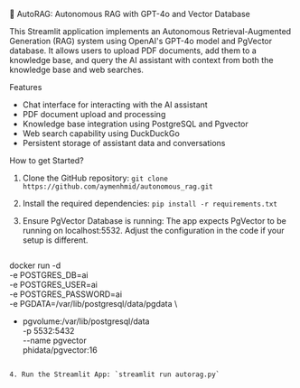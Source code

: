 🤖 AutoRAG: Autonomous RAG with GPT-4o and Vector Database

This Streamlit application implements an Autonomous Retrieval-Augmented Generation (RAG) system using OpenAI's GPT-4o model and PgVector database. It allows users to upload PDF documents, add them to a knowledge base, and query the AI assistant with context from both the knowledge base and web searches.

Features

- Chat interface for interacting with the AI assistant
- PDF document upload and processing
- Knowledge base integration using PostgreSQL and Pgvector
- Web search capability using DuckDuckGo
- Persistent storage of assistant data and conversations

How to get Started?

1. Clone the GitHub repository: `git clone https://github.com/aymenhmid/autonomous_rag.git`
2. Install the required dependencies: `pip install -r requirements.txt`
3. Ensure PgVector Database is running: The app expects PgVector to be running on localhost:5532. Adjust the configuration in the code if your setup is different.

   ```bash
docker run -d \
  -e POSTGRES_DB=ai \
  -e POSTGRES_USER=ai \
  -e POSTGRES_PASSWORD=ai \
  -e PGDATA=/var/lib/postgresql/data/pgdata \
  - pgvolume:/var/lib/postgresql/data \
  -p 5532:5432 \
  --name pgvector \
  phidata/pgvector:16
```

4. Run the Streamlit App: `streamlit run autorag.py`
